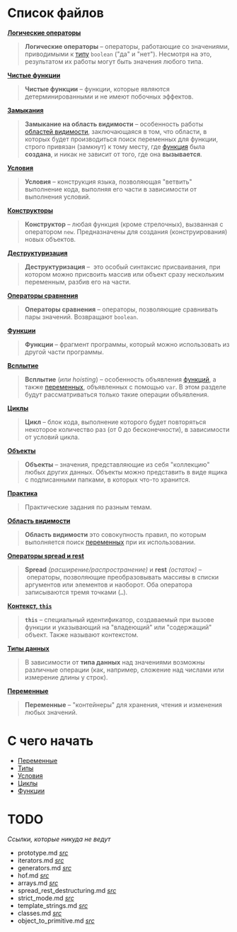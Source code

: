 # Список файлов

**[Логические операторы](boolean_operators.md)**
> **Логические операторы** – операторы, работающие со значениями, приводимыми к [типу](types.md) `boolean` ("да" и "нет"). Несмотря на это, результатом их работы могут быть значения любого типа.

**[Чистые функции](clean_functions.md)**
> **Чистые функции** – функции, которые являются детерминированными и не имеют побочных эффектов.

**[Замыкания](closure.md)**
> **Замыкание на область видимости** – особенность работы [областей видимости](scope.md), заключающаяся в том, что области, в которых будет производиться поиск переменных для функции, строго привязан (замкнут) к тому месту, где [функция](functions.md) была **создана**, и никак не зависит от того, где она **вызывается**.

**[Условия](conditions.md)**
> **Условия** – конструкция языка, позволяющая "ветвить" выполнение кода, выполняя его части в зависимости от выполнения условий.

**[Конструкторы](constructors.md)**
> **Конструктор** – любая функция (кроме стрелочных), вызванная с  оператором `new`. Предназначены для создания (конструирования) новых объектов.

**[Деструктуризация](destructuring.md)**
> **Деструктуризация** –  это особый синтаксис присваивания, при котором можно присвоить массив или объект сразу нескольким переменным, разбив его на части.

**[Операторы сравнения](equality_operators.md)**
> **Операторы сравнения** – операторы, позволяющие сравнивать пары значений. Возвращают `boolean`.

**[Функции](functions.md)**
> **Функции** – фрагмент программы, который можно использовать из другой части программы.

**[Всплытие](hoisting.md)**
> **Всплытие** (*или hoisting*) – особенность объявления [функций](functions.md), а также [переменных](variables.md), объявленных с помощью `var`. В этом разделе будут рассматриваться только такие операции объявления.

**[Циклы](loops.md)**
> **Цикл** – блок кода, выполнение которого будет повторяться некоторое количество раз (от 0 до бесконечности), в зависимости от условий цикла.

**[Объекты](objects.md)**
> **Объекты** – значения, представляющие из себя "коллекцию" любых других данных. Объекты можно представить в виде ящика с подписанными папками, в которых что-то хранится.

**[Практика](practice.md)**
> Практические задания по разным темам.

**[Область видимости](scope.md)**
> **Область видимости** это совокупность правил, по которым выполняется поиск [переменных](variables.md) при их использовании.

**[Операторы spread и rest](spread_rest.md)**
> **Spread** *(расширение/распространение)* и **rest** *(остаток)* – операторы, позволяющие преобразовывать массивы в списки аргументов или элементов и наоборот. Оба оператора записываются тремя точками (`…`).

**[Контекст, `this`](this.md)**
> **`this`** – специальный идентификатор, создаваемый при вызове функции и указывающий на "владеющий" или "содержащий" объект. Также называют контекстом.

**[Типы данных](types.md)**
> В зависимости от **типа данных** над значениями возможны различные операции (как, например, сложение над числами или измерение длины у строк).

**[Переменные](variables.md)**
> **Переменные** – "контейнеры" для хранения, чтения и изменения любых значений.

# С чего начать

* [Переменные](variables.md)
* [Типы](types.md)
* [Условия](conditions.md)
* [Циклы](loops.md)
* [Функции](functions.md)

# TODO

*Cсылки, которые никуда не ведут*

* prototype.md *[src](constructors.md)*
* iterators.md *[src](destructuring.md)*
* generators.md *[src](destructuring.md)*
* hof.md *[src](functions.md)*
* arrays.md *[src](loops.md)*
* spread_rest_destructuring.md *[src](objects.md)*
* strict_mode.md *[src](scope.md)*
* template_strings.md *[src](types.md)*
* classes.md *[src](types.md)*
* object_to_primitive.md *[src](types.md)*

